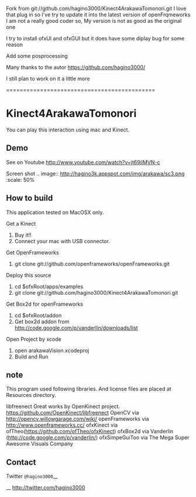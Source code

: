 Fork from git://github.com/hagino3000/Kinect4ArakawaTomonori.git 
I love that plug in so I've try to update it into the latest version of openFrqmeworks
I am not a really good coder so,
My version is not as good as the original one

I try to install ofxUI and ofxGUI but it does have some diplay bug for some reason

Add some posprocessing


Many thanks to the autor
https://github.com/hagino3000/

I still plan to work on it a little more

============================================


Kinect4ArakawaTomonori
======================

You can play this interaction using mac and Kinect.

Demo
----
See on Youtube
  http://www.youtube.com/watch?v=jt69ilMVN-c

Screen shot
  .. image:: http://hagino3k.appspot.com/img/arakawa/sc3.png
     :scale: 50%
  

How to build
------------
This application tested on MacOSX only.

Get a Kinect

1. Buy it!!
2. Connect your mac with USB connector.

Get OpenFrameworks

1. git clone git://github.com/openframeworks/openFrameworks.git

Deploy this source

1. cd $ofxRoot/apps/examples
2. git clone git://github.com/hagino3000/Kinect4ArakawaTomonori.git 

Get Box2d for openFrameworks

1. cd $ofxRoot/addon
2. Get box2d addon from http://code.google.com/p/vanderlin/downloads/list

Open Project by xcode

1. open arakawaVision.xcodeproj
2. Build and Run

note
----

This program used following libraries. And license files are placed at Resources directory.

libfreenect
  Great works by OpenKinect project.  https://github.com/OpenKinect/libfreenect
OpenCV
  via http://opencv.willowgarage.com/wiki/
openFrameworks 
  via http://www.openframeworks.cc/
ofxKinect 
  via ofTheo(https://github.com/ofTheo/ofxKinect)
ofxBox2d 
  via Vanderlin (http://code.google.com/p/vanderlin/)
ofxSimpeGuiToo 
  via The Mega Super Awesome Visuals Company

  
Contact
-------
Twitter `@hagino3000`__

__ http://twitter.com/hagino3000
